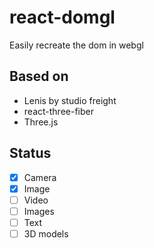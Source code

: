 # react-domgl

Easily recreate the dom in webgl

## Based on

- Lenis by studio freight
- react-three-fiber
- Three.js

## Status

- [x] Camera
- [x] Image
- [ ] Video
- [ ] Images
- [ ] Text
- [ ] 3D models
